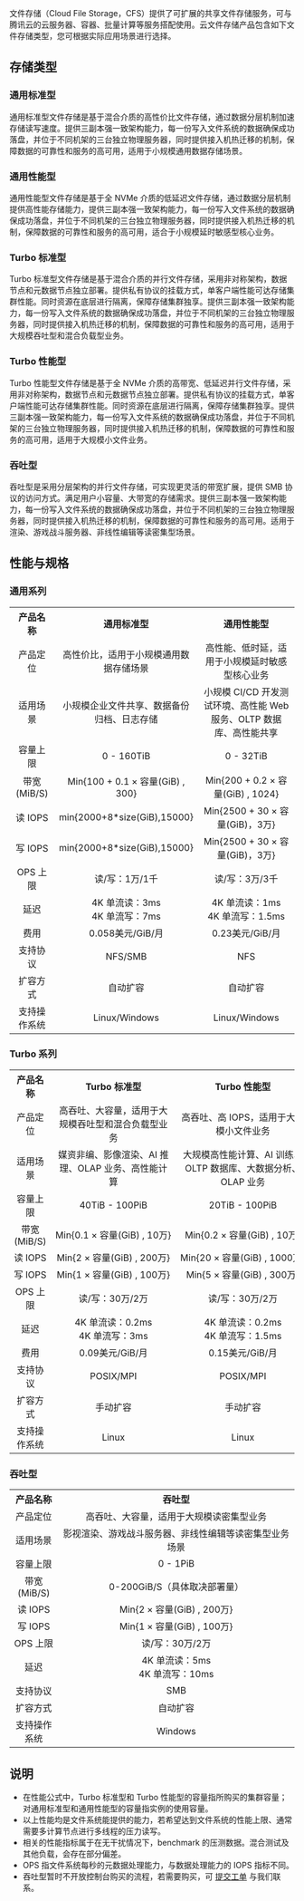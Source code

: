 文件存储（Cloud File Storage，CFS）提供了可扩展的共享文件存储服务，可与腾讯云的云服务器、容器、批量计算等服务搭配使用。云文件存储产品包含如下文件存储类型，您可根据实际应用场景进行选择。

## 存储类型

### 通用标准型

通用标准型文件存储是基于混合介质的高性价比文件存储，通过数据分层机制加速存储读写速度。提供三副本强一致架构能力，每一份写入文件系统的数据确保成功落盘，并位于不同机架的三台独立物理服务器，同时提供接入机热迁移的机制，保障数据的可靠性和服务的高可用，适用于小规模通用数据存储场景。

### 通用性能型

通用性能型文件存储是基于全 NVMe 介质的低延迟文件存储，通过数据分层机制提供高性能存储能力，提供三副本强一致架构能力，每一份写入文件系统的数据确保成功落盘，并位于不同机架的三台独立物理服务器，同时提供接入机热迁移的机制，保障数据的可靠性和服务的高可用，适合于小规模延时敏感型核心业务。

### Turbo 标准型

Turbo 标准型文件存储是基于混合介质的并行文件存储，采用非对称架构，数据节点和元数据节点独立部署。提供私有协议的挂载方式，单客户端性能可达存储集群性能。同时资源在底层进行隔离，保障存储集群独享。提供三副本强一致架构能力，每一份写入文件系统的数据确保成功落盘，并位于不同机架的三台独立物理服务器，同时提供接入机热迁移的机制，保障数据的可靠性和服务的高可用，适用于大规模吞吐型和混合负载型业务。

### Turbo 性能型

Turbo 性能型文件存储是基于全 NVMe 介质的高带宽、低延迟并行文件存储，采用非对称架构，数据节点和元数据节点独立部署。提供私有协议的挂载方式，单客户端性能可达存储集群性能。同时资源在底层进行隔离，保障存储集群独享。提供三副本强一致架构能力，每一份写入文件系统的数据确保成功落盘，并位于不同机架的三台独立物理服务器，同时提供接入机热迁移的机制，保障数据的可靠性和服务的高可用，适用于大规模小文件业务。

### 吞吐型

吞吐型是采用分层架构的并行文件存储，可实现更灵活的带宽扩展，提供 SMB 协议的访问方式。满足用户小容量、大带宽的存储需求。提供三副本强一致架构能力，每一份写入文件系统的数据确保成功落盘，并位于不同机架的三台独立物理服务器，同时提供接入机热迁移的机制，保障数据的可靠性和服务的高可用。适用于渲染、游戏战斗服务器、非线性编辑等读密集型场景。

## 性能与规格

### 通用系列

<table> 
    <tr align="center">
    <tr align="center">
        <th style="width: 17%;">产品名称</th>
        <th style="width: 41.5%;">通用标准型</th>
        <th style="width: 41.5%;">通用性能型</th>
    </tr>
    <tr align="center">
        <td>产品定位</td>
        <td>高性价比，适用于小规模通用数据存储场景</td>
        <td>高性能、低时延，适用于小规模延时敏感型核心业务</td>
    </tr>
    <tr align="center" >
        <td>适用场景</td>
        <td>小规模企业文件共享、数据备份归档、日志存储</td>
        <td>小规模 CI/CD 开发测试环境、高性能 Web 服务、OLTP 数据库、高性能共享</td>
    </tr>
    <tr align="center" >
        <td>容量上限</td>
        <td>0 - 160TiB</td>
        <td>0 - 32TiB</td>
    </tr>
    <tr align="center" >
        <td>带宽(MiB/S)</td>
        <td>Min{100 + 0.1 × 容量(GiB) , 300}</td>
        <td>Min{200 + 0.2 × 容量(GiB) , 1024}</nobr></td>
    <tr align="center" >
        <td>读 IOPS</td>
        <td>min{2000+8*size(GiB),15000}</td>
        <td>Min{2500 + 30 × 容量(GiB)，3万}</td>
    <tr align="center" >
        <td>写 IOPS</td>
        <td>min{2000+8*size(GiB),15000}</td>
        <td>Min{2500 + 30 × 容量(GiB)，3万}</td>
    </tr>
    <tr align="center" >
        <td>OPS 上限</td>
        <td>读/写：1万/1千</td>
        <td>读/写：3万/3千</td>
    <tr align="center" >
        <td>延迟</td>
        <td>4K 单流读：3ms</br>4K 单流写：7ms</td>
        <td>4K 单流读：1ms</br>4K 单流写：1.5ms</td>
    </tr>
    <tr align="center" >
        <td>费用</td>
        <td>0.058美元/GiB/月</td>
        <td>0.23美元/GiB/月</td>
    </tr>
    <tr align="center" >
        <td>支持协议</td>
        <td>NFS/SMB</td>
        <td>NFS</td>
    </tr>
    <tr align="center" >
        <td>扩容方式</td>
        <td>自动扩容</td>
        <td>自动扩容</td>
    </tr>
    <tr align="center" >
        <td>支持操作系统</td>
        <td>Linux/Windows</td>
        <td>Linux/Windows</td>
    </tr>
</table>




### Turbo 系列

<table> 
    <tr align="center">
        <th style="width: 17%;">产品名称</th>
        <th style="width: 41.5%;">Turbo 标准型</th>
        <th style="width: 41.5%;">Turbo 性能型 </th>
    </tr>
    <tr align="center">
        <td>产品定位</td>
        <td>高吞吐、大容量，适用于大规模吞吐型和混合负载型业务</td>
        <td>高吞吐、高 IOPS，适用于大规模小文件业务</td>
    </tr>
    <tr align="center" >
        <td>适用场景</td>
        <td>媒资非编、影像渲染、AI 推理、OLAP 业务、高性能计算</td>
        <td>大规模高性能计算、AI 训练、OLTP 数据库、大数据分析、OLAP 业务</td>
    </tr>
    <tr align="center" >
        <td>容量上限</td>
        <td>40TiB - 100PiB</td>
        <td>20TiB - 100PiB</td>
    </tr>
    <tr align="center" >
        <td>带宽(MiB/S)</td>
				<td><nobr>Min{0.1 × 容量(GiB) , 10万}</nobr></td>
        <td><nobr>Min{0.2 × 容量(GiB) , 10万}</nobr></td>
    <tr align="center" >
        <td>读 IOPS</td>
        <td><nobr>Min{2 × 容量(GiB) , 200万}</nobr></td>
        <td><nobr>Min{20 × 容量(GiB) , 1000万}</nobr></td>
    <tr align="center" >
        <td>写 IOPS</td>
        <td>Min{1 × 容量(GiB) , 100万}</td>
        <td>Min{5 × 容量(GiB) , 300万}</td>
    </tr>
    <tr align="center" >
        <td>OPS 上限</td>
        <td>读/写：30万/2万</td>
        <td>读/写：30万/2万</td>
    <tr align="center" >
        <td>延迟</td>
        <td>4K 单流读：0.2ms</br>4K 单流写：3ms</td>
        <td>4K 单流读：0.2ms</br>4K 单流写：1.5ms</td>
    </tr>
    <tr align="center" >
        <td>费用</td>
        <td>0.09美元/GiB/月</td>
        <td>0.15美元/GiB/月</td>
    </tr>
    <tr align="center" >
        <td>支持协议</td>
        <td>POSIX/MPI</td>
        <td>POSIX/MPI</td>
    </tr>
    <tr align="center" >
        <td>扩容方式</td>
        <td>手动扩容</td>
        <td>手动扩容</td>
    </tr>
    <tr align="center" >
        <td>支持操作系统</td>
        <td>Linux</td>
        <td>Linux</td>
    </tr>
</table>


### 吞吐型

<table> 
    <tr align="center">
        <th style="width: 17%;">产品名称</th>
        <th>吞吐型 </th>
    </tr>
    <tr align="center">
        <td>产品定位</td>
        <td>高吞吐、大容量，适用于大规模读密集型业务</td>
    </tr>
    <tr align="center" >
        <td>适用场景</td>
        <td>影视渲染、游戏战斗服务器、非线性编辑等读密集型业务场景</td>
    </tr>
    <tr align="center" >
        <td>容量上限</td>
        <td>0 - 1PiB</td>
    </tr>
    <tr align="center" >
        <td>带宽(MiB/S)</td>
        <td><nobr>0-200GiB/S（具体取决部署量）</nobr></td>
    <tr align="center" >
        <td>读 IOPS</td>
        <td><nobr>Min{2 × 容量(GiB) , 200万}</nobr></td>
    <tr align="center" >
        <td>写 IOPS</td>
        <td>Min{1 × 容量(GiB) , 100万}</td>
    </tr>
    <tr align="center" >
        <td>OPS 上限</td>
        <td>读/写：30万/2万</td>
    <tr align="center" >
        <td>延迟</td>
        <td>4K 单流读：5ms</br>4K 单流写：10ms</td>
    </tr>
    <tr align="center" >
        <td>支持协议</td>
        <td>SMB</td>
    </tr>
    <tr align="center" >
        <td>扩容方式</td>
        <td>自动扩容</td>
    </tr>
    <tr align="center" >
        <td>支持操作系统</td>
        <td>Windows</td>
    </tr>
</table>

## 说明

- 在性能公式中，Turbo 标准型和 Turbo 性能型的容量指所购买的集群容量；对通用标准型和通用性能型的容量指实例的使用容量。
- 以上性能均是文件系统能提供的能力，若希望达到文件系统的性能上限、通常需要多计算节点进行多线程的压力读写。
- 相关的性能指标属于在无干扰情况下，benchmark 的压测数据。混合测试及其他负载，会存在部分偏差。
- OPS 指文件系统每秒的元数据处理能力，与数据处理能力的 IOPS 指标不同。
- 吞吐型暂时不开放控制台购买的流程，若需要购买，可 [提交工单](https://console.tencentcloud.com/workorder/category) 与我们联系。

